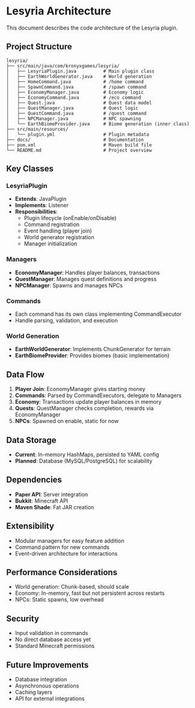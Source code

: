 # Lesyria Architecture

This document describes the code architecture of the Lesyria plugin.

## Project Structure

```
lesyria/
├── src/main/java/com/kronyxgames/lesyria/
│   ├── LesyriaPlugin.java          # Main plugin class
│   ├── EarthWorldGenerator.java    # World generation
│   ├── HomeCommand.java            # /home command
│   ├── SpawnCommand.java           # /spawn command
│   ├── EconomyManager.java         # Economy logic
│   ├── EconomyCommand.java         # /eco command
│   ├── Quest.java                  # Quest data model
│   ├── QuestManager.java           # Quest logic
│   ├── QuestCommand.java           # /quest command
│   ├── NPCManager.java             # NPC spawning
│   └── EarthBiomeProvider.java     # Biome generation (inner class)
├── src/main/resources/
│   └── plugin.yml                  # Plugin metadata
├── docs/                           # Documentation
├── pom.xml                         # Maven build file
└── README.md                       # Project overview
```

## Key Classes

### LesyriaPlugin
- **Extends**: JavaPlugin
- **Implements**: Listener
- **Responsibilities**:
  - Plugin lifecycle (onEnable/onDisable)
  - Command registration
  - Event handling (player join)
  - World generator registration
  - Manager initialization

### Managers
- **EconomyManager**: Handles player balances, transactions
- **QuestManager**: Manages quest definitions and progress
- **NPCManager**: Spawns and manages NPCs

### Commands
- Each command has its own class implementing CommandExecutor
- Handle parsing, validation, and execution

### World Generation
- **EarthWorldGenerator**: Implements ChunkGenerator for terrain
- **EarthBiomeProvider**: Provides biomes (basic implementation)

## Data Flow

1. **Player Join**: EconomyManager gives starting money
2. **Commands**: Parsed by CommandExecutors, delegate to Managers
3. **Economy**: Transactions update player balances in memory
4. **Quests**: QuestManager checks completion, rewards via EconomyManager
5. **NPCs**: Spawned on enable, static for now

## Data Storage

- **Current**: In-memory HashMaps, persisted to YAML config
- **Planned**: Database (MySQL/PostgreSQL) for scalability

## Dependencies

- **Paper API**: Server integration
- **Bukkit**: Minecraft API
- **Maven Shade**: Fat JAR creation

## Extensibility

- Modular managers for easy feature addition
- Command pattern for new commands
- Event-driven architecture for interactions

## Performance Considerations

- World generation: Chunk-based, should scale
- Economy: In-memory, fast but not persistent across restarts
- NPCs: Static spawns, low overhead

## Security

- Input validation in commands
- No direct database access yet
- Standard Minecraft permissions

## Future Improvements

- Database integration
- Asynchronous operations
- Caching layers
- API for external integrations